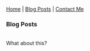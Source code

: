 <p center><a href="https://gouldju1.github.io/gouldju1/">Home</a> | <a href="https://gouldju1.github.io/gouldju1/blogs">Blog Posts</a> | <a href="https://gouldju1.github.io/gouldju1/contact">Contact Me</a></p>
<h3>Blog Posts</h3>
<br>
What about this?
<br><br>